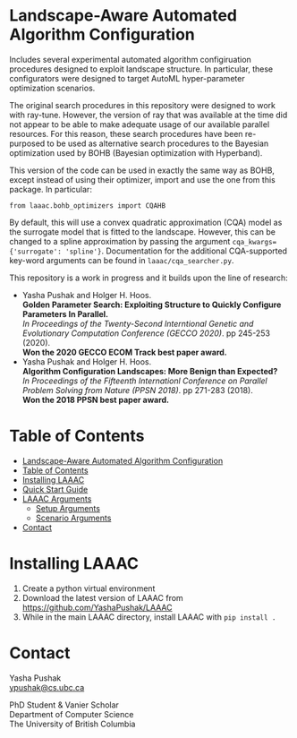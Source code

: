 # Landscape-Aware Automated Algorithm Configuration

Includes several experimental automated algorithm configiruation procedures designed
to exploit landscape structure. In particular, these configurators were designed
to target AutoML hyper-parameter optimization scenarios.

The original search procedures in this repository were designed to work with
ray-tune. However, the version of ray that was available at the time did not
appear to be able to make adequate usage of our available parallel resources.
For this reason, these search procedures have been re-purposed to be used
as alternative search procedures to the Bayesian optimization used by
BOHB (Bayesian optimization with Hyperband).

This version of the code can be used in exactly the same way as BOHB, except
instead of using their optimizer, import and use the one from this package.
In particular:

    from laaac.bohb_optimizers import CQAHB 

By default, this will use a convex quadratic approximation (CQA) model as the
surrogate model that is fitted to the landscape. However, this can be changed
to a spline approximation by passing the argument 
`cqa_kwargs={'surrogate': 'spline'}`. Documentation for the additional 
CQA-supported key-word arguments can be found in `laaac/cqa_searcher.py`.

This repository is a work in progress and it builds upon the line of research:

 - Yasha Pushak and Holger H. Hoos.  
**Golden Parameter Search: Exploiting Structure to Quickly Configure Parameters
In Parallel.**  
*In Proceedings of the Twenty-Second Interntional Genetic and Evolutionary 
Computation Conference (GECCO 2020)*. pp 245-253 (2020).  
**Won the 2020 GECCO ECOM Track best paper award.**
 - Yasha Pushak and Holger H. Hoos.  
**Algorithm Configuration Landscapes: More Benign than Expected?**  
*In Proceedings of the Fifteenth Internationl Conference on Parallel Problem 
Solving from Nature (PPSN 2018)*. pp 271-283 (2018).  
**Won the 2018 PPSN best paper award.**

# Table of Contents

   * [Landscape-Aware Automated Algorithm Configuration](#landscape-aware-automated-algorithm-configuration)
   * [Table of Contents](#table-of-contents)
   * [Installing LAAAC](#installing-laaac)
   * [Quick Start Guide](#quick-start-guide)
   * [LAAAC Arguments](#laaac-arguments)
      * [Setup Arguments](#setup-arguments)
      * [Scenario Arguments](#scenario-arguments)
   * [Contact](#contact)

# Installing LAAAC

 1. Create a python virtual environment
 2. Download the latest version of LAAAC from https://github.com/YashaPushak/LAAAC
 3. While in the main LAAAC directory, install LAAAC with 
`pip install .`


# Contact

Yasha Pushak  
ypushak@cs.ubc.ca  

PhD Student & Vanier Scholar  
Department of Computer Science  
The University of British Columbia  
